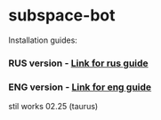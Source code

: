 # subspace-bot

Installation guides:

<h3> RUS version - <a href="https://teletype.in/@shakedown/subspace-bot-rus" title=«Link for rus guide>Link for rus guide</a> </h3>
<h3> ENG version - <a href="https://teletype.in/@shakedown/subspace-bot-eng" title=«Link for eng guide>Link for eng guide</a> </h3>


stil works 02.25 (taurus)
